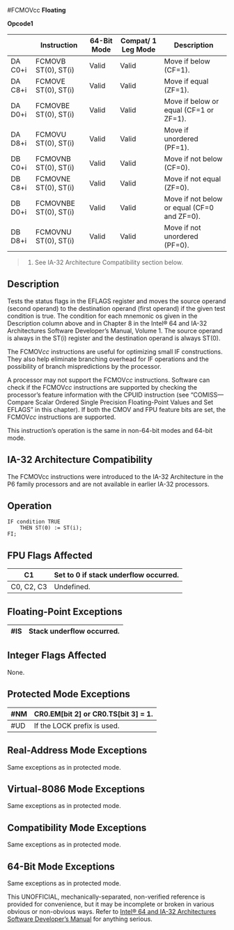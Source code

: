 #FCMOVcc
**Floating**

**Opcode1**

|         | **Instruction**       | **64-Bit Mode** | **Compat/ 1** **Leg Mode** | **Description**                             |
| ------- | --------------------- | --------------- | -------------------------- | ------------------------------------------- |
| DA C0+i | FCMOVB ST(0), ST(i)   | Valid           | Valid                      | Move if below (CF=1).                       |
| DA C8+i | FCMOVE ST(0), ST(i)   | Valid           | Valid                      | Move if equal (ZF=1).                       |
| DA D0+i | FCMOVBE ST(0), ST(i)  | Valid           | Valid                      | Move if below or equal (CF=1 or ZF=1).      |
| DA D8+i | FCMOVU ST(0), ST(i)   | Valid           | Valid                      | Move if unordered (PF=1).                   |
| DB C0+i | FCMOVNB ST(0), ST(i)  | Valid           | Valid                      | Move if not below (CF=0).                   |
| DB C8+i | FCMOVNE ST(0), ST(i)  | Valid           | Valid                      | Move if not equal (ZF=0).                   |
| DB D0+i | FCMOVNBE ST(0), ST(i) | Valid           | Valid                      | Move if not below or equal (CF=0 and ZF=0). |
| DB D8+i | FCMOVNU ST(0), ST(i)  | Valid           | Valid                      | Move if not unordered (PF=0).               |

> 1. See IA-32 Architecture Compatibility section below.

## Description

Tests the status flags in the EFLAGS register and moves the source operand (second operand) to the destination operand (first operand) if the given test condition is true. The condition for each mnemonic os given in the Description column above and in Chapter 8 in the Intel® 64 and IA-32 Architectures Software Developer’s Manual, Volume 1. The source operand is always in the ST(i) register and the destination operand is always ST(0).

The FCMOV*cc* instructions are useful for optimizing small IF constructions. They also help eliminate branching overhead for IF operations and the possibility of branch mispredictions by the processor.

A processor may not support the FCMOV*cc* instructions. Software can check if the FCMOV*cc* instructions are supported by checking the processor’s feature information with the CPUID instruction (see “COMISS—Compare Scalar Ordered Single Precision Floating-Point Values and Set EFLAGS” in this chapter). If both the CMOV and FPU feature bits are set, the FCMOV*cc* instructions are supported.

This instruction’s operation is the same in non-64-bit modes and 64-bit mode.

## IA-32 Architecture Compatibility

The FCMOVcc instructions were introduced to the IA-32 Architecture in the P6 family processors and are not available in earlier IA-32 processors.

## Operation

```
IF condition TRUE
    THEN ST(0) := ST(i);
FI;

```

## FPU Flags Affected

| C1         | Set to 0 if stack underflow occurred. |
| ---------- | ------------------------------------- |
| C0, C2, C3 | Undefined.                            |

## Floating-Point Exceptions

| \#​IS | Stack underflow occurred. |
| ----- | ------------------------- |

## Integer Flags Affected

None.

## Protected Mode Exceptions

| \#​NM  | CR0.EM[bit 2] or CR0.TS[bit 3] = 1. |
| ------ | ----------------------------------- |
| #​​​UD | If the LOCK prefix is used.         |

## Real-Address Mode Exceptions

Same exceptions as in protected mode.

## Virtual-8086 Mode Exceptions

Same exceptions as in protected mode.

## Compatibility Mode Exceptions

Same exceptions as in protected mode.

## 64-Bit Mode Exceptions

Same exceptions as in protected mode.

This UNOFFICIAL, mechanically-separated, non-verified reference is provided for convenience, but it may be
incomplete or broken in various obvious or non-obvious
ways. Refer to [Intel® 64 and IA-32 Architectures Software Developer’s Manual](https://software.intel.com/en-us/download/intel-64-and-ia-32-architectures-sdm-combined-volumes-1-2a-2b-2c-2d-3a-3b-3c-3d-and-4) for anything serious.
